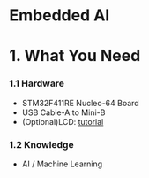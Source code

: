 # Embedded AI

# 1. What You Need
### 1.1 Hardware
* STM32F411RE Nucleo-64 Board
* USB Cable-A to Mini-B
* (Optional)LCD: 
[tutorial](https://github.com/Dungyichao/STM32F4-LCD_ST7735s)
### 1.2 Knowledge
* AI / Machine Learning
